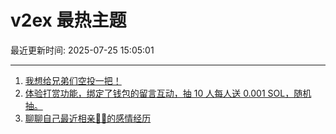 # v2ex 最热主题

最近更新时间: 2025-07-25 15:05:01

--- 
1. [我想给兄弟们空投一把！](https://www.v2ex.com/t/1147542) 
2. [体验打赏功能，绑定了钱包的留言互动，抽 10 人每人送 0.001 SOL，随机抽。](https://www.v2ex.com/t/1147547) 
3. [聊聊自己最近相亲🐢🐢的感情经历](https://www.v2ex.com/t/1147566) 
